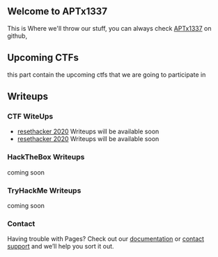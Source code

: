 ## Welcome to APTx1337

This is Where we'll throw our stuff, you can always check [APTx1337](https://github.com/APTx1337) on github,



## Upcoming CTFs

this part contain the upcoming ctfs that we are going to participate in


## Writeups

### CTF WiteUps
* [resethacker 2020](ctf.resethacker.com) Writeups will be available soon
* [resethacker 2020](ctf.resethacker.com) Writeups will be available soon


### HackTheBox Writeups

coming soon


### TryHackMe Writeups

coming soon


### Contact

Having trouble with Pages? Check out our [documentation](https://docs.github.com/categories/github-pages-basics/) or [contact support](https://github.com/contact) and we’ll help you sort it out.
